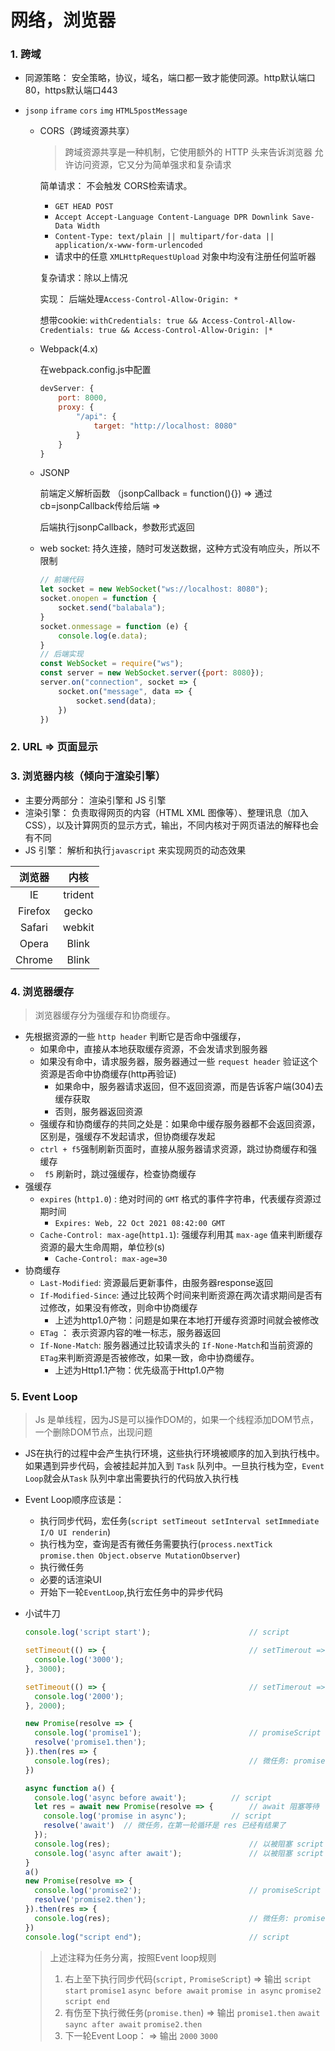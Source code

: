 # 网络，浏览器

### 1. 跨域

* 同源策略： 安全策略，协议，域名，端口都一致才能使同源。http默认端口80，https默认端口443

* `jsonp` `iframe` `cors` `img` `HTML5postMessage`

  * CORS（跨域资源共享）

    > 跨域资源共享是一种机制，它使用额外的 HTTP 头来告诉浏览器 允许访问资源，它又分为简单强求和复杂请求

    简单请求： 不会触发 CORS检索请求。

    * `GET HEAD POST`
    * `Accept Accept-Language Content-Language DPR Downlink Save-Data Width`
    * `Content-Type: text/plain || multipart/for-data || application/x-www-form-urlencoded`
    * 请求中的任意 `XMLHttpRequestUpload` 对象中均没有注册任何监听器

    复杂请求：除以上情况

    实现： 后端处理`Access-Control-Allow-Origin: *`

    想带cookie: `withCredentials: true && Access-Control-Allow-Credentials: true && Access-Control-Allow-Origin: |*`

  * Webpack(4.x)

    在webpack.config.js中配置 

    ```js
    devServer: {
        port: 8000,
        proxy: {
            "/api": {
                target: "http://localhost: 8080"
            }
        }
    }
    ```

  * JSONP

    前端定义解析函数 （jsonpCallback = function(){})  => 通过 cb=jsonpCallback传给后端 =>

    后端执行jsonpCallback，参数形式返回

  * web socket: 持久连接，随时可发送数据，这种方式没有响应头，所以不限制

    ```js
    // 前端代码
    let socket = new WebSocket("ws://localhost: 8080");
    socket.onopen = function {
        socket.send("balabala");
    }
    socket.onmessage = function (e) {
        console.log(e.data);
    }
    // 后端实现
    const WebSocket = require("ws");
    const server = new WebSocket.server({port: 8080});
    server.on("connection", socket => {
        socket.on("message", data => {
            socket.send(data);
        })
    })
    ```

### 2. URL => 页面显示

### 3. 浏览器内核（倾向于渲染引擎）

* 主要分两部分： 渲染引擎和 JS 引擎
* 渲染引擎： 负责取得网页的内容（HTML  XML  图像等）、整理讯息（加入CSS），以及计算网页的显示方式，输出，不同内核对于网页语法的解释也会有不同
* JS 引擎： 解析和执行`javascript` 来实现网页的动态效果

| 浏览器  |  内核   |
| :-----: | :-----: |
|   IE    | trident |
| Firefox |  gecko  |
| Safari  | webkit  |
|  Opera  |  Blink  |
| Chrome  |  Blink  |

### 4. 浏览器缓存

> 浏览器缓存分为强缓存和协商缓存。

* 先根据资源的一些 `http header` 判断它是否命中强缓存，
  * 如果命中，直接从本地获取缓存资源，不会发请求到服务器
  * 如果没有命中，请求服务器，服务器通过一些 `request header` 验证这个资源是否命中协商缓存(http再验证) 
    * 如果命中，服务器请求返回，但不返回资源，而是告诉客户端(304)去缓存获取
    * 否则，服务器返回资源
  * 强缓存和协商缓存的共同之处是：如果命中缓存服务器都不会返回资源，区别是，强缓存不发起请求，但协商缓存发起
  * `ctrl + f5`强制刷新页面时，直接从服务器请求资源，跳过协商缓存和强缓存
  * ` f5` 刷新时，跳过强缓存，检查协商缓存
* 强缓存
  * ` expires ` (`http1.0`) : 绝对时间的 `GMT` 格式的事件字符串，代表缓存资源过期时间
    * `Expires: Web, 22 Oct 2021 08:42:00 GMT`
  * `Cache-Control: max-age`(`http1.1`): 强缓存利用其 `max-age` 值来判断缓存资源的最大生命周期，单位秒(s)
    * `Cache-Control: max-age=30`
* 协商缓存
  * `Last-Modified`: 资源最后更新事件，由服务器response返回
  * `If-Modified-Since`: 通过比较两个时间来判断资源在两次请求期间是否有过修改，如果没有修改，则命中协商缓存
    * 上述为http1.0产物：问题是如果在本地打开缓存资源时间就会被修改
  * `ETag` ： 表示资源内容的唯一标志，服务器返回
  * `If-None-Match`: 服务器通过比较请求头的 `If-None-Match`和当前资源的`ETag`来判断资源是否被修改，如果一致，命中协商缓存。
    * 上述为Http1.1产物：优先级高于Http1.0产物

### 5. Event Loop

> Js 是单线程，因为JS是可以操作DOM的，如果一个线程添加DOM节点，一个删除DOM节点，出现问题

* JS在执行的过程中会产生执行环境，这些执行环境被顺序的加入到执行栈中。如果遇到异步代码，会被挂起并加入到 `Task` 队列中。一旦执行栈为空，`Event Loop`就会从`Task` 队列中拿出需要执行的代码放入执行栈

* Event Loop顺序应该是： 

  * 执行同步代码，宏任务(`script setTimeout setInterval setImmediate I/O UI renderin`)
  * 执行栈为空，查询是否有微任务需要执行(`process.nextTick promise.then Object.observe MutationObserver`)
  * 执行微任务
  * 必要的话渲染UI
  * 开始下一轮`EventLoop`,执行宏任务中的异步代码

* 小试牛刀

  ```javascript
  console.log('script start');  					// script
  
  setTimeout(() => {								// setTimerout => task
    console.log('3000');
  }, 3000);
  
  setTimeout(() => {								// setTimerout => task
    console.log('2000');
  }, 2000);
  
  new Promise(resolve => {	
    console.log('promise1');						// promiseScript
    resolve('promise1.then');
  }).then(res => {
    console.log(res);								// 微任务: promise.then
  })
  
  async function a() {
    console.log('async before await');			// script
    let res = await new Promise(resolve => {		// await 阻塞等待
      console.log('promise in async');			// script 
      resolve('await')  // 微任务，在第一轮循环是 res 已经有结果了
    });
    console.log(res);								// 以被阻塞 script
    console.log('async after await');				// 以被阻塞 script
  }
  a()
  new Promise(resolve => {	
    console.log('promise2');						// promiseScript
    resolve('promise2.then');	
  }).then(res => {
    console.log(res);								// 微任务: promise.then
  })
  console.log("script end");						// script
  ```

  > 上述注释为任务分离，按照Event loop规则
  >
  > 1. 右上至下执行同步代码(`script,` `PromiseScript`) => 输出 `script start`     `promise1`      `async before await`  `promise in async`   `promise2`      `script end`                                                                                                                                                                                                                                                                                                                                                                                                                                                                                                                    
  > 2. 有伤至下执行微任务(`promise.then`) => 输出 `promise1.then`  `await` `saync after await` `promise2.then` 
  > 3. 下一轮Event Loop： => 输出  `2000` `3000`

### 